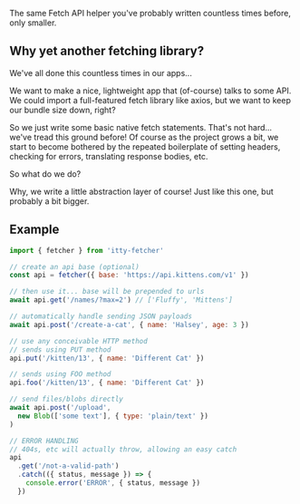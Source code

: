 <script>
  import SEO from '~/components/SEO.svelte'
</script>

<!-- MARKUP -->
<SEO
  title="itty-fetcher"
  description="The same Fetch API helper you've probably written countless times before, only smaller.  Ultralight Axios alternative."
  />

<div class="byline">
 The same Fetch API helper you've probably written countless times before, only smaller.
</div>

## Why yet another fetching library?

We've all done this countless times in our apps...

We want to make a nice, lightweight app that (of-course) talks to some API. We could import a full-featured fetch library like axios, but we want to keep our bundle size down, right?

So we just write some basic native fetch statements. That's not hard... we've tread this ground before! Of course as the project grows a bit, we start to become bothered by the repeated boilerplate of setting headers, checking for errors, translating response bodies, etc.

So what do we do?

Why, we write a little abstraction layer of course! Just like this one, but probably a bit bigger.

## Example
```js
import { fetcher } from 'itty-fetcher'

// create an api base (optional)
const api = fetcher({ base: 'https://api.kittens.com/v1' })

// then use it... base will be prepended to urls
await api.get('/names/?max=2') // ['Fluffy', 'Mittens']

// automatically handle sending JSON payloads
await api.post('/create-a-cat', { name: 'Halsey', age: 3 })

// use any conceivable HTTP method
// sends using PUT method
api.put('/kitten/13', { name: 'Different Cat' }) 

// sends using FOO method
api.foo('/kitten/13', { name: 'Different Cat' }) 

// send files/blobs directly
await api.post('/upload', 
  new Blob(['some text'], { type: 'plain/text' })
)

// ERROR HANDLING
// 404s, etc will actually throw, allowing an easy catch
api
  .get('/not-a-valid-path')
  .catch(({ status, message }) => {
    console.error('ERROR', { status, message })
  })
```
